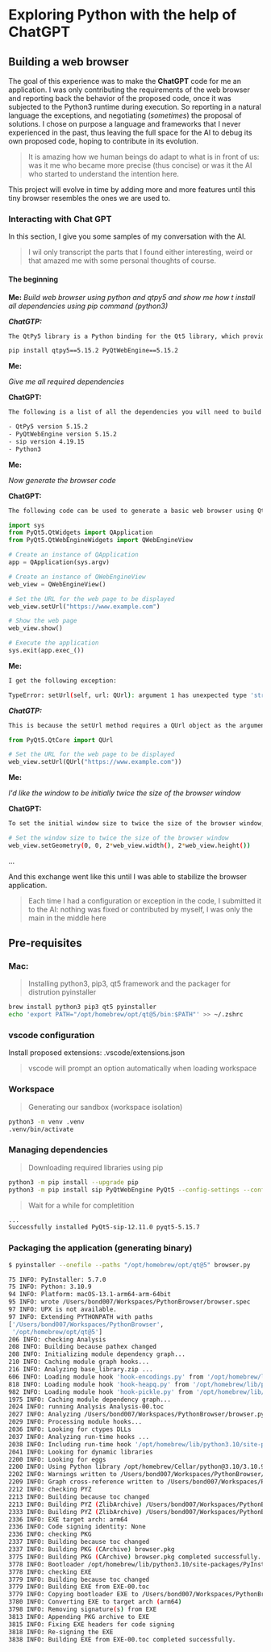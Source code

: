 # Exploring Python with the help of ChatGPT

## Building a web browser

The goal of this experience was to make the **ChatGPT** code for me an application.
I was only contributing the requirements of the web browser and reporting back the behavior of the proposed code, once it was subjected to the Python3 runtime during execution.
So reporting in a natural language the exceptions, and negotiating (*sometimes*) the proposal of solutions.
I chose on purpose a language and frameworks that I never experienced in the past, thus leaving the full space for the AI to debug its own proposed code, hoping to contribute in its evolution.

> It is amazing how we human beings do adapt to what is in front of us: was it me who became more precise (thus concise) or was it the AI who started to understand the intention here.

This project will evolve in time by adding more and more features until this tiny browser resembles the ones we are used to.

### Interacting with Chat GPT

In this section, I give you some samples of my conversation with the AI.

> I wil only transcript the parts that I found either interesting, weird or that amazed me with some personal thoughts of course.

#### The beginning

**Me:** 
*Build web browser using python and qtpy5 and show me how t install all dependencies using pip command (python3)*

***ChatGTP:***

``` bash
The QtPy5 library is a Python binding for the Qt5 library, which provides comprehensive GUI and application development support. To install all the dependencies for web browser development using QtPy5 and Python3, you can use the following pip command:

pip install qtpy5==5.15.2 PyQtWebEngine==5.15.2
```

**Me:** 

*Give me all required dependencies*

**ChatGPT:**

``` bash
The following is a list of all the dependencies you will need to build a web browser using QtPy5 and Python3:

- QtPy5 version 5.15.2
- PyQtWebEngine version 5.15.2
- sip version 4.19.15
- Python3
```

**Me:**

*Now generate the browser code*

**ChatGPT:**

``` bash 
The following code can be used to generate a basic web browser using QtPy5 and Python3:
```

``` python
import sys
from PyQt5.QtWidgets import QApplication
from PyQt5.QtWebEngineWidgets import QWebEngineView

# Create an instance of QApplication
app = QApplication(sys.argv)

# Create an instance of QWebEngineView
web_view = QWebEngineView()

# Set the URL for the web page to be displayed
web_view.setUrl("https://www.example.com")

# Show the web page
web_view.show()

# Execute the application
sys.exit(app.exec_())
```

**Me:** 

``` bash
I get the following exception:

TypeError: setUrl(self, url: QUrl): argument 1 has unexpected type 'str'
```

***ChatGTP:***

``` bash
This is because the setUrl method requires a QUrl object as the argument, rather than a string. To fix this, you need to import the QUrl class from the PyQt5.QtCore module and then create a QUrl object from the string before passing it to the setUrl method. For example:
```

``` python
from PyQt5.QtCore import QUrl

# Set the URL for the web page to be displayed
web_view.setUrl(QUrl("https://www.example.com"))
```

**Me:**

*I'd like the window to be initially twice the size of the browser window*

**ChatGPT:**

```bash
To set the initial window size to twice the size of the browser window, you can use the setGeometry method of the QWebEngineView object. For example:

# Set the window size to twice the size of the browser window
web_view.setGeometry(0, 0, 2*web_view.width(), 2*web_view.height())
```

...

And this exchange went like this until I was able to stabilize the browser application.

> Each time I had a configuration or exception in the code, I submitted it to the AI: nothing was fixed or contributed by myself, I was only the main in the middle here

## Pre-requisites

### Mac:

> Installing python3, pip3, qt5 framework and the packager for distrution pyinstaller

``` bash
brew install python3 pip3 qt5 pyinstaller
echo 'export PATH="/opt/homebrew/opt/qt@5/bin:$PATH"' >> ~/.zshrc
```

### vscode configuration

Install proposed extensions: .vscode/extensions.json
> vscode will prompt an option automatically when loading workspace

### Workspace

> Generating our sandbox (workspace isolation)

``` bash
python3 -m venv .venv
.venv/bin/activate
```

### Managing dependencies

> Downloading required libraries using pip

``` bash
python3 -m pip install --upgrade pip
python3 -m pip install sip PyQtWebEngine PyQt5 --config-settings --confirm-license= --verbose
```

> Wait for a while for completition

``` bash
...
Successfully installed PyQt5-sip-12.11.0 pyqt5-5.15.7
```

### Packaging the application (generating binary)

``` bash
$ pyinstaller --onefile --paths "/opt/homebrew/opt/qt@5" browser.py

75 INFO: PyInstaller: 5.7.0
75 INFO: Python: 3.10.9
94 INFO: Platform: macOS-13.1-arm64-arm-64bit
95 INFO: wrote /Users/bond007/Workspaces/PythonBrowser/browser.spec
97 INFO: UPX is not available.
97 INFO: Extending PYTHONPATH with paths
['/Users/bond007/Workspaces/PythonBrowser',
 '/opt/homebrew/opt/qt@5']
206 INFO: checking Analysis
208 INFO: Building because pathex changed
208 INFO: Initializing module dependency graph...
210 INFO: Caching module graph hooks...
216 INFO: Analyzing base_library.zip ...
606 INFO: Loading module hook 'hook-encodings.py' from '/opt/homebrew/lib/python3.10/site-packages/PyInstaller/hooks'...
818 INFO: Loading module hook 'hook-heapq.py' from '/opt/homebrew/lib/python3.10/site-packages/PyInstaller/hooks'...
982 INFO: Loading module hook 'hook-pickle.py' from '/opt/homebrew/lib/python3.10/site-packages/PyInstaller/hooks'...
1975 INFO: Caching module dependency graph...
2024 INFO: running Analysis Analysis-00.toc
2027 INFO: Analyzing /Users/bond007/Workspaces/PythonBrowser/browser.py
2029 INFO: Processing module hooks...
2036 INFO: Looking for ctypes DLLs
2037 INFO: Analyzing run-time hooks ...
2038 INFO: Including run-time hook '/opt/homebrew/lib/python3.10/site-packages/PyInstaller/hooks/rthooks/pyi_rth_inspect.py'
2041 INFO: Looking for dynamic libraries
2200 INFO: Looking for eggs
2200 INFO: Using Python library /opt/homebrew/Cellar/python@3.10/3.10.9/Frameworks/Python.framework/Versions/3.10/Python
2202 INFO: Warnings written to /Users/bond007/Workspaces/PythonBrowser/build/browser/warn-browser.txt
2209 INFO: Graph cross-reference written to /Users/bond007/Workspaces/PythonBrowser/build/browser/xref-browser.html
2212 INFO: checking PYZ
2213 INFO: Building because toc changed
2213 INFO: Building PYZ (ZlibArchive) /Users/bond007/Workspaces/PythonBrowser/build/browser/PYZ-00.pyz
2333 INFO: Building PYZ (ZlibArchive) /Users/bond007/Workspaces/PythonBrowser/build/browser/PYZ-00.pyz completed successfully.
2336 INFO: EXE target arch: arm64
2336 INFO: Code signing identity: None
2336 INFO: checking PKG
2337 INFO: Building because toc changed
2337 INFO: Building PKG (CArchive) browser.pkg
3775 INFO: Building PKG (CArchive) browser.pkg completed successfully.
3778 INFO: Bootloader /opt/homebrew/lib/python3.10/site-packages/PyInstaller/bootloader/Darwin-64bit/run
3778 INFO: checking EXE
3779 INFO: Building because toc changed
3779 INFO: Building EXE from EXE-00.toc
3779 INFO: Copying bootloader EXE to /Users/bond007/Workspaces/PythonBrowser/dist/browser
3780 INFO: Converting EXE to target arch (arm64)
3798 INFO: Removing signature(s) from EXE
3813 INFO: Appending PKG archive to EXE
3815 INFO: Fixing EXE headers for code signing
3818 INFO: Re-signing the EXE
3838 INFO: Building EXE from EXE-00.toc completed successfully.
```
